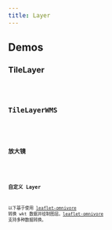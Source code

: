 ```yaml
---
title: Layer
---
```


## Demos

### TileLayer

<code src="./layers/tilelayer" />

### TileLayerWMS

<code src="./layers/tilelayerwms" />

### 放大镜

<code src="./layers/zoomlens" />

### 自定义 Layer

以下基于使用 [leaflet-omnivore](https://github.com/mapbox/leaflet-omnivore) 转换 wkt 数据并绘制图层。[leaflet-omnivore](https://github.com/mapbox/leaflet-omnivore) 支持多种数据转换。

<code src="./layers/custom" />
